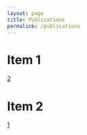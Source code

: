 ```yaml
---
layout: page
title: Publications
permalink: /publications
---
```

# Item 1
[2](https://ieeexplore.ieee.org/abstract/document/8992977)
# Item 2
[1](https://ieeexplore.ieee.org/abstract/document/8790159)